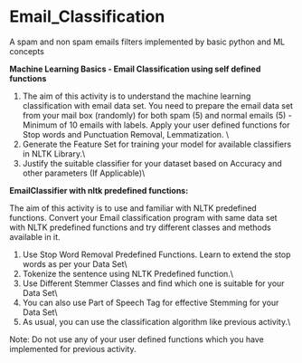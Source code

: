 # Email_Classification
A spam and non spam emails filters implemented by basic python and ML concepts


**Machine Learning Basics - Email Classification using self defined functions**

1. The aim of this activity is to understand the machine learning classification with email  data set. You need to prepare the email data set from your mail box (randomly)  for both spam (5) and normal emails (5) - Minimum of 10 emails with labels.  Apply your user defined functions for Stop words and Punctuation Removal, Lemmatization. \
2. Generate the Feature Set  for training your model for available classifiers in NLTK Library.\
3. Justify the suitable classifier for your dataset based on Accuracy and other parameters (If Applicable)\

**EmailClassifier with nltk predefined functions:**

The aim of this activity is to use and familiar with NLTK predefined functions. Convert your Email classification  program with same data set with NLTK predefined functions and try different classes and methods available in it.

1. Use Stop Word Removal Predefined Functions.  Learn to extend the stop words as per your Data Set\
2. Tokenize the sentence using NLTK Predefined function.\
3. Use Different Stemmer Classes and find which one is suitable for your Data Set\
4. You can also use Part of Speech Tag for effective Stemming for your Data Set\
5. As usual, you can use the classification algorithm like previous activity.\
 
Note: Do not use any of your user defined functions which you have implemented for previous activity.
